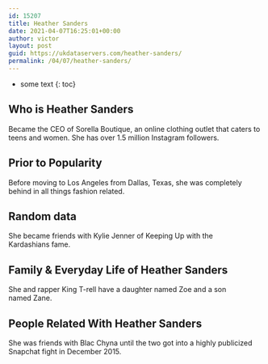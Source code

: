 ```yaml
---
id: 15207
title: Heather Sanders
date: 2021-04-07T16:25:01+00:00
author: victor
layout: post
guid: https://ukdataservers.com/heather-sanders/
permalink: /04/07/heather-sanders/
---
```


* some text
{: toc}


## Who is Heather Sanders



Became the CEO of Sorella Boutique, an online clothing outlet that caters to teens and women. She has over 1.5 million Instagram followers.

                
                
                
## Prior to Popularity



Before moving to Los Angeles from Dallas, Texas, she was completely behind in all things fashion related.

                
                
                
## Random data



She became friends with Kylie Jenner of Keeping Up with the Kardashians fame.

                
                
                
## Family & Everyday Life of Heather Sanders



She and rapper King T-rell have a daughter named Zoe and a son named Zane.

                
                
                
## People Related With Heather Sanders



She was friends with Blac Chyna until the two got into a highly publicized Snapchat fight in December 2015.

                
              
            
          
          
          